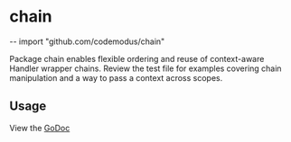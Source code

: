 # chain
--
    import "github.com/codemodus/chain"

Package chain enables flexible ordering and reuse of context-aware Handler
wrapper chains. Review the test file for examples covering chain manipulation
and a way to pass a context across scopes.

## Usage

View the [GoDoc](http://godoc.org/github.com/codemodus/chain)
